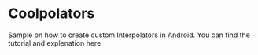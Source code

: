 Coolpolators
============

Sample on how to create custom Interpolators in Android. You can find the tutorial and explenation here
